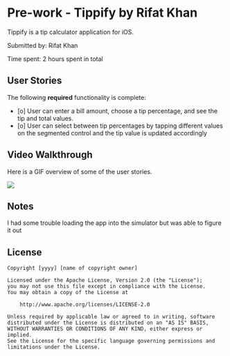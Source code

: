 # Pre-work - Tippify by Rifat Khan

Tippify is a tip calculator application for iOS.

Submitted by: Rifat Khan

Time spent: 2 hours spent in total

## User Stories

The following **required** functionality is complete:

* [o] User can enter a bill amount, choose a tip percentage, and see the tip and total values.
* [o] User can select between tip percentages by tapping different values on the segmented control and the tip value is updated accordingly

## Video Walkthrough

Here is a GIF overview of some of the user stories.

![](https://imgur.com/a/qP4XeR2.gif)

## Notes

I had some trouble loading the app into the simulator but was able to figure it out

## License

    Copyright [yyyy] [name of copyright owner]

    Licensed under the Apache License, Version 2.0 (the "License");
    you may not use this file except in compliance with the License.
    You may obtain a copy of the License at

        http://www.apache.org/licenses/LICENSE-2.0

    Unless required by applicable law or agreed to in writing, software
    distributed under the License is distributed on an "AS IS" BASIS,
    WITHOUT WARRANTIES OR CONDITIONS OF ANY KIND, either express or implied.
    See the License for the specific language governing permissions and
    limitations under the License.
